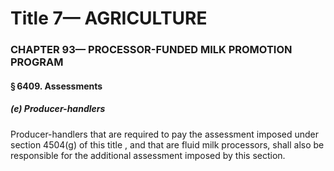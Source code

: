 
# Title 7— AGRICULTURE
### CHAPTER 93— PROCESSOR-FUNDED MILK PROMOTION PROGRAM
#### § 6409. Assessments
##### (e) Producer-handlers

Producer-handlers that are required to pay the assessment imposed under section 4504(g) of this title , and that are fluid milk processors, shall also be responsible for the additional assessment imposed by this section.
